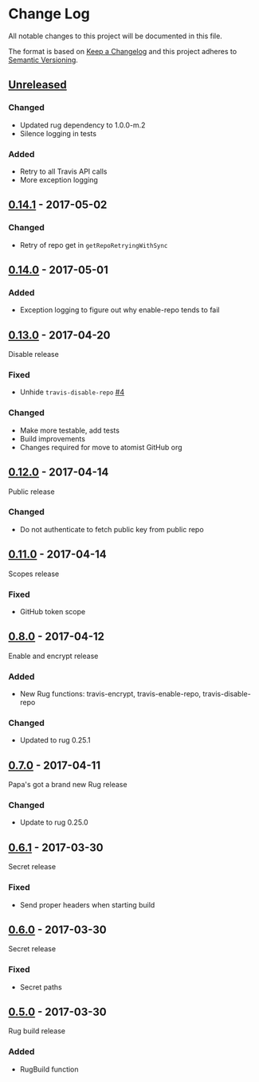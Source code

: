 # Change Log

All notable changes to this project will be documented in this file.

The format is based on [Keep a Changelog](http://keepachangelog.com/)
and this project adheres to [Semantic Versioning](http://semver.org/).

## [Unreleased]

[Unreleased]: https://github.com/atomist/rug-functions-travis/compare/0.14.1...HEAD

### Changed

-   Updated rug dependency to 1.0.0-m.2
-   Silence logging in tests

### Added

-   Retry to all Travis API calls
-   More exception logging

## [0.14.1] - 2017-05-02

[0.14.1]: https://github.com/atomist/rug-functions-travis/compare/0.14.0...0.14.1

### Changed

-   Retry of repo get in `getRepoRetryingWithSync`

## [0.14.0] - 2017-05-01

[0.14.0]: https://github.com/atomist/rug-functions-travis/compare/0.13.0...0.14.0

### Added

-   Exception logging to figure out why enable-repo tends to fail

## [0.13.0] - 2017-04-20

[0.13.0]: https://github.com/atomist/rug-functions-travis/compare/0.12.0...0.13.0

Disable release

### Fixed

-   Unhide `travis-disable-repo` [#4][4]

[4]: https://github.com/atomist/rug-functions-travis/issues/4

### Changed

-   Make more testable, add tests
-   Build improvements
-   Changes required for move to atomist GitHub org

## [0.12.0] - 2017-04-14

[0.12.0]: https://github.com/atomist/rug-functions-travis/compare/0.11.0...0.12.0

Public release

### Changed

-   Do not authenticate to fetch public key from public repo

## [0.11.0] - 2017-04-14

[0.11.0]: https://github.com/atomist/rug-functions-travis/compare/0.10.0...0.11.0

Scopes release

### Fixed

-   GitHub token scope

## [0.8.0] - 2017-04-12

[0.8.0]: https://github.com/atomist/rug-functions-travis/compare/0.7.0...0.8.0

Enable and encrypt release

### Added

-   New Rug functions: travis-encrypt, travis-enable-repo, travis-disable-repo

### Changed

-   Updated to rug 0.25.1

## [0.7.0] - 2017-04-11

[0.7.0]: https://github.com/atomist/rug-functions-travis/compare/0.6.1...0.7.0

Papa's got a brand new Rug release

### Changed

-   Update to rug 0.25.0

## [0.6.1] - 2017-03-30

[0.6.1]: https://github.com/atomist/rug-functions-travis/compare/0.6.0...0.6.1

Secret release

### Fixed

-   Send proper headers when starting build

## [0.6.0] - 2017-03-30

[0.6.0]: https://github.com/atomist/rug-functions-travis/compare/0.5.0...0.6.0

Secret release

### Fixed

-   Secret paths

## [0.5.0] - 2017-03-30

[0.5.0]: https://github.com/atomist/rug-functions-travis/compare/0.4.0...0.5.0

Rug build release

### Added

-   RugBuild function
